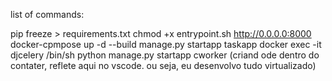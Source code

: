 list of commands:

pip freeze > requirements.txt
chmod +x entrypoint.sh
http://0.0.0.0:8000
docker-cpmpose up -d --build
manage.py startapp taskapp
docker exec -it djcelery /bin/sh
    python manage.py startapp cworker (criand ode dentro do contater, reflete aqui no vscode.
                                        ou seja, eu desenvolvo tudo virtualizado)